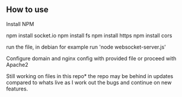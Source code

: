 ## How to use
Install NPM

npm install socket.io
npm install fs
npm install https
npm install cors

run the file, in debian for example run 'node websocket-server.js'

Configure domain and nginx config with provided file or proceed with Apache2

Still working on files in this repo* the repo may be behind in updates compared to whats live as I work out the bugs and continue on new features.
